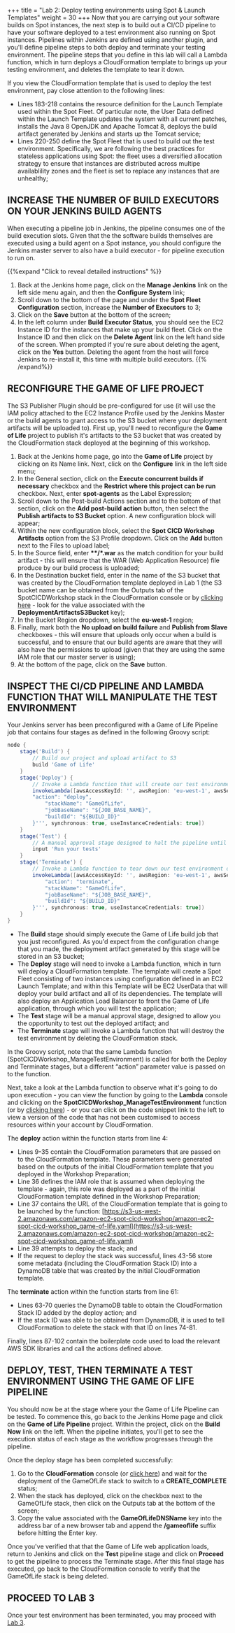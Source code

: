 +++
title = "Lab 2: Deploy testing environments using Spot & Launch Templates"
weight = 30
+++
Now that you are carrying out your software builds on Spot instances, the next step is to build out a CI/CD pipeline to have your software deployed to a test environment also running on Spot instances. Pipelines within Jenkins are defined using another plugin, and you'll define pipeline steps to both deploy and terminate your testing environment. The pipeline steps that you define in this lab will call a Lambda function, which in turn deploys a CloudFormation template to brings up your testing environment, and deletes the template to tear it down.

If you view the CloudFormation template that is used to deploy the test environment, pay close attention to the following lines:

* Lines 183-218 contains the resource definition for the Launch Template used within the Spot Fleet. Of particular note, the User Data defined within the Launch Template updates the system with all current patches, installs the Java 8 OpenJDK and Apache Tomcat 8, deploys the build artifact generated by Jenkins and starts up the Tomcat service;
* Lines 220-250 define the Spot Fleet that is used to build out the test environment. Specifically, we are following the best practices for stateless applications using Spot: the fleet uses a diversified allocation strategy to ensure that instances are distributed across multipe availablility zones and the fleet is set to replace any instances that are unhealthy;

## INCREASE THE NUMBER OF BUILD EXECUTORS ON YOUR JENKINS BUILD AGENTS
When executing a pipeline job in Jenkins, the pipeline consumes one of the build execution slots. Given that the the software builds themselves are executed using a build agent on a Spot instance, you should configure the Jenkins master server to also have a build executor - for pipeline execution to run on.

{{%expand "Click to reveal detailed instructions" %}}
1. Back at the Jenkins home page, click on the **Manage Jenkins** link on the left side menu again, and then the **Configure System** link;
2. Scroll down to the bottom of the page and under the **Spot Fleet Configuration** section, increase the **Number of Executors** to 3;
3. Click on the **Save** button at the bottom of the screen;
4. In the left column under **Build Executor Status**, you should see the EC2 Instance ID for the instances that make up your build fleet. Click on the Instance ID and then click on the **Delete Agent** link on the left hand side of the screen. When prompted if you're sure about deleting the agent, click on the **Yes** button. Deleting the agent from the host will force Jenkins to re-install it, this time with multiple build executors.
{{% /expand%}}

## RECONFIGURE THE GAME OF LIFE PROJECT
The S3 Publisher Plugin should be pre-configured for use (it will use the IAM policy attached to the EC2 Instance Profile used by the Jenkins Master or the build agents to grant access to the S3 bucket where your deployment artifacts will be uploaded to). First up, you'll need to reconfigure the **Game of Life** project to publish it's artifacts to the S3 bucket that was created by the CloudFormation stack deployed at the beginning of this workshop.

1. Back at the Jenkins home page, go into the **Game of Life** project by clicking on its Name link. Next, click on the **Configure** link in the left side menu;
2. In the General section, click on the **Execute concurrent builds if necessary** checkbox and the **Restrict where this project can be run** checkbox. Next, enter **spot-agents** as the Label Expression;
3. Scroll down to the Post-build Actions section and to the bottom of that section, click on the **Add post-build action** button, then select the **Publish artifacts to S3 Bucket** option. A new configuration block will appear;
4. Within the new configuration block, select the **Spot CICD Workshop Artifacts** option from the S3 Profile dropdown. Click on the **Add** button next to the Files to upload label;
5. In the Source field, enter **\*\*/*.war** as the match condition for your build artifact - this will ensure that the WAR (Web Application Resource) file produce by our build process is uploaded;
6. In the Destination bucket field, enter in the name of the S3 bucket that was created by the CloudFormation template deployed in Lab 1 (the S3 bucket name can be obtained from the Outputs tab of the SpotCICDWorkshop stack in the CloudFormation console or by [clicking here](https://eu-west-1.console.aws.amazon.com/cloudformation/home?region=eu-west-1#/stacks?filter=active) - look for the value associated with the **DeploymentArtifactsS3Bucket** key);
7. In the Bucket Region dropdown, select the **eu-west-1** region;
8. Finally, mark both the **No upload on build failure** and **Publish from Slave** checkboxes - this will ensure that uploads only occur when a build is successful, and to ensure that our build agents are aware that they will also have the permissions to upload (given that they are using the same IAM role that our master server is using);
9. At the bottom of the page, click on the **Save** button.

## INSPECT THE CI/CD PIPELINE AND LAMBDA FUNCTION THAT WILL MANIPULATE THE TEST ENVIRONMENT
Your Jenkins server has been preconfigured with a Game of Life Pipeline job that contains four stages as defined in the following Groovy script:

```groovy
node {
	stage('Build') {
		// Build our project and upload artifact to S3
		build 'Game of Life'
	}
	stage('Deploy') {
		// Invoke a Lambda function that will create our test environment by launching a Spot Fleet
		invokeLambda([awsAccessKeyId: '', awsRegion: 'eu-west-1', awsSecretKey: '', functionName: 'SpotCICDWorkshop_ManageTestEnvironment', payload: '''{
		"action": "deploy",
			"stackName": "GameOfLife",
			"jobBaseName": "${JOB_BASE_NAME}",
			"buildId": "${BUILD_ID}"
		}''', synchronous: true, useInstanceCredentials: true])
	}
	stage('Test') {
		// A manual approval stage designed to halt the pipeline until someone indicates that the pipeline can proceed
		input 'Run your tests'
	}
	stage('Terminate') {
		// Invoke a Lambda function to tear down our test environment once testing has been completed
		invokeLambda([awsAccessKeyId: '', awsRegion: 'eu-west-1', awsSecretKey: '', functionName: 'SpotCICDWorkshop_ManageTestEnvironment', payload: '''{
			"action": "terminate",
			"stackName": "GameOfLife",
			"jobBaseName": "${JOB_BASE_NAME}",
			"buildId": "${BUILD_ID}"
		}''', synchronous: true, useInstanceCredentials: true])
	}
}
```

* The **Build** stage should simply execute the Game of Life build job that you just reconfigured. As you'd expect from the configuration change that you made, the deployment artifact generated by this stage will be stored in an S3 bucket;
* The **Deploy** stage will need to invoke a Lambda function, which in turn will deploy a CloudFormation template. The template will create a Spot Fleet consisting of two instances using configuration defined in an EC2 Launch Template; and within this Template will be EC2 UserData that will deploy your build artifact and all of its dependencies. The template will also deploy an Application Load Balancer to front the Game of Life application, through which you will test the application;
* The **Test** stage will be a manual approval stage, designed to allow you the opportunity to test out the deployed artifact; and
* The **Terminate** stage will invoke a Lambda function that will destroy the test environment by deleting the CloudFormation stack.

In the Groovy script, note that the same Lambda function (SpotCICDWorkshop_ManageTestEnvironment) is called for both the Deploy and Terminate stages, but a different “action” parameter value is passed on to the function.

Next, take a look at the Lambda function to observe what it's going to do upon execution - you can view the function by going to the **Lambda** console and clicking on the **SpotCICDWorkshop\_ManageTestEnvironment** function (or by [clicking here](https://eu-west-1.console.aws.amazon.com/lambda/home?region=eu-west-1#/functions/SpotCICDWorkshop_ManageTestEnvironment)) - or you can click on the code snippet link to the left to view a version of the code that has not been customised to access resources within your account by CloudFormation.

The **deploy** action within the function starts from line 4:

* Lines 9-35 contain the CloudFormation parameters that are passed on to the CloudFormation template. These parameters were generated based on the outputs of the initial CloudFormation template that you deployed in the Workshop Preparation;
* Line 36 defines the IAM role that is assumed when deploying the template - again, this role was deployed as a part of the initial CloudFormation template defined in the Workshop Preparation;
* Line 37 contains the URL of the CloudFormation template that is going to be launched by the function: [https://s3-us-west-2.amazonaws.com/amazon-ec2-spot-cicd-workshop/amazon-ec2-spot-cicd-workshop_game-of-life.yaml](https://s3-us-west-2.amazonaws.com/amazon-ec2-spot-cicd-workshop/amazon-ec2-spot-cicd-workshop_game-of-life.yaml)
* Line 39 attempts to deploy the stack; and
* If the request to deploy the stack was successful, lines 43-56 store some metadata (including the CloudFormation Stack ID) into a DynamoDB table that was created by the initial CloudFormation template.

The **terminate** action within the function starts from line 61:

* Lines 63-70 queries the DynamoDB table to obtain the CloudFormation Stack ID added by the deploy action; and
* If the stack ID was able to be obtained from DynamoDB, it is used to tell CloudFormation to delete the stack with that ID on lines 74-81.

Finally, lines 87-102 contain the boilerplate code used to load the relevant AWS SDK libraries and call the actions defined above.

## DEPLOY, TEST, THEN TERMINATE A TEST ENVIRONMENT USING THE GAME OF LIFE PIPELINE
You should now be at the stage where your the Game of Life Pipeline can be tested. To commence this, go back to the Jenkins Home page and click on the **Game of Life Pipeline** project. Within the project, click on the **Build Now** link on the left. When the pipeline initiates, you'll get to see the execution status of each stage as the workflow progresses through the pipeline.

Once the deploy stage has been completed successfully:

1. Go to the **CloudFormation** console (or [click here](https://eu-west-1.console.aws.amazon.com/cloudformation/home?region=eu-west-1)) and wait for the deployment of the GameOfLife stack to switch to a **CREATE_COMPLETE** status;
2. When the stack has deployed, click on the checkbox next to the GameOfLife stack, then click on the Outputs tab at the bottom of the screen;
3. Copy the value associated with the **GameOfLifeDNSName** key into the address bar of a new browser tab and append the **/gameoflife** suffix before hitting the Enter key.

Once you've verified that that the Game of Life web application loads, return to Jenkins and click on the **Test** pipeline stage and click on **Proceed** to get the pipeline to process the Terminate stage. After this final stage has executed, go back to the CloudFormation console to verify that the GameOfLife stack is being deleted.

## PROCEED TO LAB 3
Once your test environment has been terminated, you may proceed with [Lab 3](/amazon-ec2-spot-cicd-workshop/lab3.html).
